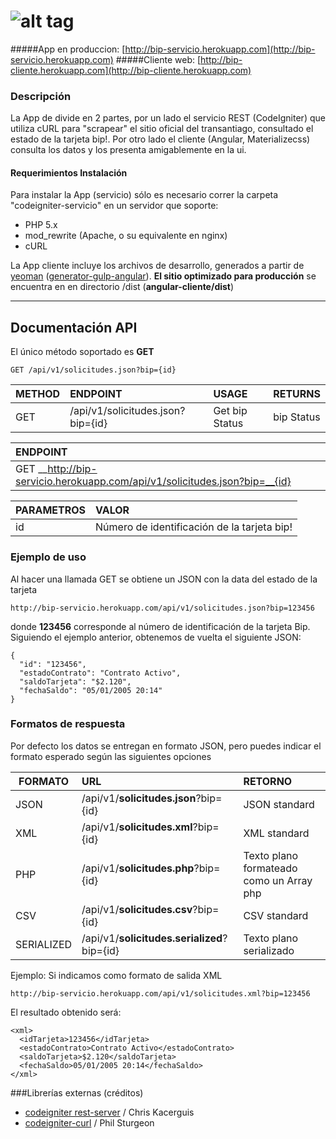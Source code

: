 ![alt tag](https://raw.githubusercontent.com/nicolascine/AppTarjetaBip/master/codeigniter-servicio/assets/img/logo_repo.png)
===========

#####App en produccion: [http://bip-servicio.herokuapp.com](http://bip-servicio.herokuapp.com)
#####Cliente web: [http://bip-cliente.herokuapp.com](http://bip-cliente.herokuapp.com)

### Descripción
La App de divide en 2 partes, por un lado el servicio REST (CodeIgniter) que utiliza cURL para "scrapear" el sitio oficial del transantiago, consultado el estado de la tarjeta bip!. Por otro lado el cliente (Angular, Materializecss) consulta los datos y los presenta amigablemente en la ui.

#### Requerimientos Instalación
Para instalar la App (servicio) sólo es necesario correr la carpeta "codeigniter-servicio" en un servidor que soporte:
- PHP 5.x
- mod_rewrite (Apache, o su equivalente en nginx)
- cURL


La App cliente incluye los archivos de desarrollo, generados a partir de [yeoman](http://yeoman.io/) ([generator-gulp-angular](https://github.com/Swiip/generator-gulp-angular)). __El sitio optimizado para producción__ se encuentra en en directorio /dist (__angular-cliente/dist__)
___

## Documentación API
El único método soportado es __GET__
```
GET /api/v1/solicitudes.json?bip={id}
```

| METHOD        | ENDPOINT                          | USAGE          | RETURNS   |
| ------------- |:----------------------------------| :--------------| :---------|
| GET           | /api/v1/solicitudes.json?bip={id} | Get bip Status | bip Status|

| ENDPOINT                                                             |
| :--------------------------------------------------------------------|
| GET __http://bip-servicio.herokuapp.com/api/v1/solicitudes.json?bip=__{id}  |

| PARAMETROS   | VALOR                                       |
|--------------|:--------------------------------------------|
| id           | Número de identificación de la tarjeta bip! |



### Ejemplo de uso
Al hacer una llamada GET se obtiene un JSON con la data del estado de la tarjeta
```
http://bip-servicio.herokuapp.com/api/v1/solicitudes.json?bip=123456
```
donde __123456__ corresponde al número de identificación de la tarjeta Bip.
Siguiendo el ejemplo anterior, obtenemos de vuelta el siguiente JSON:
```
{
  "id": "123456",
  "estadoContrato": "Contrato Activo",
  "saldoTarjeta": "$2.120",
  "fechaSaldo": "05/01/2005 20:14"
}
```
### Formatos de respuesta
Por defecto los datos se entregan en formato JSON, pero puedes indicar el formato esperado según las siguientes opciones


| FORMATO    | URL                                     | RETORNO
| -----------|:----------------------------------------| :-------------------------------------------|
| JSON       | /api/v1/__solicitudes.json__?bip={id}       | JSON standard				             |
| XML        | /api/v1/__solicitudes.xml__?bip={id}        | XML standard							 |
| PHP        | /api/v1/__solicitudes.php__?bip={id}        | Texto plano formateado como un Array php|
| CSV        | /api/v1/__solicitudes.csv__?bip={id}        | CSV standard							 |
| SERIALIZED | /api/v1/__solicitudes.serialized__?bip={id} | Texto plano serializado				 |


Ejemplo: Si indicamos como formato de salida XML

```
http://bip-servicio.herokuapp.com/api/v1/solicitudes.xml?bip=123456
```
El resultado obtenido será:
```
<xml>
  <idTarjeta>123456</idTarjeta>
  <estadoContrato>Contrato Activo</estadoContrato>
  <saldoTarjeta>$2.120</saldoTarjeta>
  <fechaSaldo>05/01/2005 20:14</fechaSaldo>
</xml>
```

###Librerías externas (créditos)

- [codeigniter rest-server](https://github.com/chriskacerguis/codeigniter-restserver) / Chris Kacerguis
- [codeigniter-curl](https://github.com/philsturgeon/codeigniter-curl) / Phil Sturgeon


